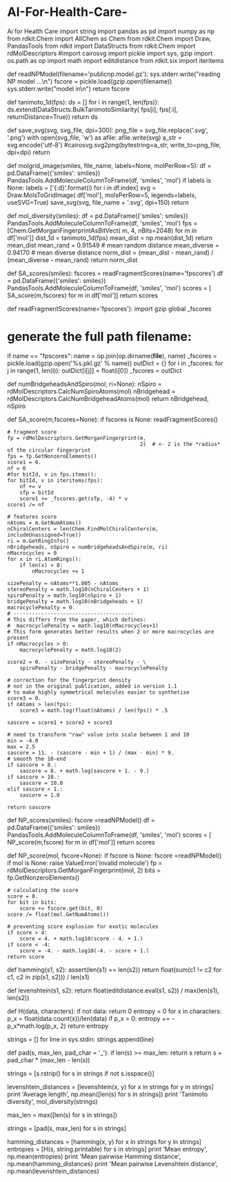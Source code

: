 # AI-For-Health-Care-
Ai for Health Care 
import string
import pandas as pd
import numpy as np
from rdkit.Chem import AllChem as Chem
from rdkit.Chem import Draw, PandasTools
from rdkit import DataStructs
from rdkit.Chem import rdMolDescriptors
#import cairosvg
import pickle
import sys, gzip
import os.path as op
import math
import editdistance
from rdkit.six import iteritems

def readNPModel(filename='publicnp.model.gz'):
  sys.stderr.write("reading NP model ...\n")
  fscore = pickle.load(gzip.open(filename))
  sys.stderr.write("model in\n")
  return fscore

def tanimoto_1d(fps):
    ds = []
    for i in range(1, len(fps)):
        ds.extend(DataStructs.BulkTanimotoSimilarity(
            fps[i], fps[:i], returnDistance=True))
    return ds


def save_svg(svg, svg_file, dpi=300):
    png_file = svg_file.replace('.svg', '.png')
    with open(svg_file, 'w') as afile:
        afile.write(svg)
    a_str = svg.encode('utf-8')
    #cairosvg.svg2png(bytestring=a_str, write_to=png_file, dpi=dpi)
    return


def molgrid_image(smiles, file_name, labels=None, molPerRow=5):
    df = pd.DataFrame({'smiles': smiles})
    PandasTools.AddMoleculeColumnToFrame(df, 'smiles', 'mol')
    if labels is None:
        labels = ['{:d}'.format(i) for i in df.index]
    svg = Draw.MolsToGridImage(
        df['mol'], molsPerRow=5, legends=labels, useSVG=True)
    save_svg(svg, file_name + '.svg', dpi=150)
    return


def mol_diversity(smiles):
    df = pd.DataFrame({'smiles': smiles})
    PandasTools.AddMoleculeColumnToFrame(df, 'smiles', 'mol')
    fps = [Chem.GetMorganFingerprintAsBitVect(
        m, 4, nBits=2048) for m in df['mol']]
    dist_1d = tanimoto_1d(fps)
    mean_dist = np.mean(dist_1d)
    return mean_dist
    mean_rand = 0.91549  # mean random distance
    mean_diverse = 0.94170  # mean diverse distance
    norm_dist = (mean_dist - mean_rand) / (mean_diverse - mean_rand)
    return norm_dist

def SA_scores(smiles):
    fscores = readFragmentScores(name='fpscores')
    df = pd.DataFrame({'smiles': smiles})
    PandasTools.AddMoleculeColumnToFrame(df, 'smiles', 'mol')
    scores = [ SA_score(m,fscores) for m in df['mol']]
    return scores

def readFragmentScores(name='fpscores'):
  import gzip
  global _fscores
  # generate the full path filename:
  if name == "fpscores":
    name = op.join(op.dirname(__file__), name)
  _fscores = pickle.load(gzip.open('%s.pkl.gz' % name))
  outDict = {}
  for i in _fscores:
    for j in range(1, len(i)):
      outDict[i[j]] = float(i[0])
  _fscores = outDict


def numBridgeheadsAndSpiro(mol, ri=None):
  nSpiro = rdMolDescriptors.CalcNumSpiroAtoms(mol)
  nBridgehead = rdMolDescriptors.CalcNumBridgeheadAtoms(mol)
  return nBridgehead, nSpiro

def SA_score(m,fscores=None):
    if fscores is None:
        readFragmentScores()

    # fragment score
    fp = rdMolDescriptors.GetMorganFingerprint(m,
                                               2)  # <- 2 is the *radius* of the circular fingerprint
    fps = fp.GetNonzeroElements()
    score1 = 0.
    nf = 0
    #for bitId, v in fps.items():
    for bitId, v in iteritems(fps):
        nf += v
        sfp = bitId
        score1 += _fscores.get(sfp, -4) * v
    score1 /= nf

    # features score
    nAtoms = m.GetNumAtoms()
    nChiralCenters = len(Chem.FindMolChiralCenters(m, includeUnassigned=True))
    ri = m.GetRingInfo()
    nBridgeheads, nSpiro = numBridgeheadsAndSpiro(m, ri)
    nMacrocycles = 0
    for x in ri.AtomRings():
        if len(x) > 8:
            nMacrocycles += 1

    sizePenalty = nAtoms**1.005 - nAtoms
    stereoPenalty = math.log10(nChiralCenters + 1)
    spiroPenalty = math.log10(nSpiro + 1)
    bridgePenalty = math.log10(nBridgeheads + 1)
    macrocyclePenalty = 0.
    # ---------------------------------------
    # This differs from the paper, which defines:
    #  macrocyclePenalty = math.log10(nMacrocycles+1)
    # This form generates better results when 2 or more macrocycles are present
    if nMacrocycles > 0:
        macrocyclePenalty = math.log10(2)

    score2 = 0. - sizePenalty - stereoPenalty - \
        spiroPenalty - bridgePenalty - macrocyclePenalty

    # correction for the fingerprint density
    # not in the original publication, added in version 1.1
    # to make highly symmetrical molecules easier to synthetise
    score3 = 0.
    if nAtoms > len(fps):
        score3 = math.log(float(nAtoms) / len(fps)) * .5

    sascore = score1 + score2 + score3

    # need to transform "raw" value into scale between 1 and 10
    min = -4.0
    max = 2.5
    sascore = 11. - (sascore - min + 1) / (max - min) * 9.
    # smooth the 10-end
    if sascore > 8.:
        sascore = 8. + math.log(sascore + 1. - 9.)
    if sascore > 10.:
        sascore = 10.0
    elif sascore < 1.:
        sascore = 1.0

    return sascore

def NP_scores(smiles):
    fscore =readNPModel()
    df = pd.DataFrame({'smiles': smiles})
    PandasTools.AddMoleculeColumnToFrame(df, 'smiles', 'mol')
    scores = [ NP_score(m,fscore) for m in df['mol']]
    return scores

def NP_score(mol, fscore=None):
    if fscore is None:
        fscore =readNPModel()
    if mol is None:
            raise ValueError('invalid molecule')
    fp = rdMolDescriptors.GetMorganFingerprint(mol, 2)
    bits = fp.GetNonzeroElements()

    # calculating the score
    score = 0.
    for bit in bits:
        score += fscore.get(bit, 0)
    score /= float(mol.GetNumAtoms())

    # preventing score explosion for exotic molecules
    if score > 4:
        score = 4. + math.log10(score - 4. + 1.)
    if score < -4:
        score = -4. - math.log10(-4. - score + 1.)
    return score

def hamming(s1, s2):
    assert(len(s1) == len(s2))
    return float(sum(c1 != c2 for c1, c2 in zip(s1, s2))) / len(s1)

def levenshtein(s1, s2):
    return float(editdistance.eval(s1, s2)) / max(len(s1), len(s2))

def H(data, characters):
    if not data:
        return 0
    entropy = 0
    for x in characters:
        p_x = float(data.count(x))/len(data)
        if p_x > 0:
            entropy += - p_x*math.log(p_x, 2)
    return entropy


strings = []
for line in sys.stdin:
    strings.append(line)


def pad(s, max_len, pad_char = '_'):
    if len(s) >= max_len:
    	return s
    return s + pad_char * (max_len - len(s))

strings = [s.rstrip() for s in strings if not s.isspace()]

levenshtein_distances = [levenshtein(x, y) for x in strings for y in strings]
print 'Average length', np.mean([len(s) for s in strings])
print 'Tanimoto diversity', mol_diversity(strings)

max_len = max([len(s) for s in strings])

strings = [pad(s, max_len) for s in strings]


hamming_distances = [hamming(x, y) for x in strings for y in strings]
entropies = [H(s, string.printable) for s in strings]
print 'Mean entropy', np.mean(entropies)
print 'Mean pairwise Hamming distance', np.mean(hamming_distances)
print 'Mean pairwise Levenshtein distance', np.mean(levenshtein_distances)
